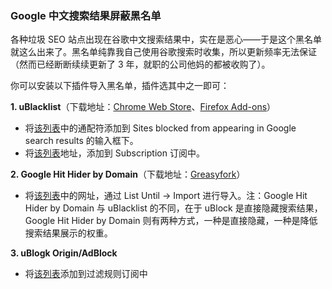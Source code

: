 ### Google 中文搜索结果屏蔽黑名单

各种垃圾 SEO 站点出现在谷歌中文搜索结果中，实在是恶心——于是这个黑名单就这么出来了。黑名单纯靠我自己使用谷歌搜索时收集，所以更新频率无法保证（然而已经断断续续更新了 3 年，就职的公司他妈的都被收购了）。

你可以安装以下插件导入黑名单，插件选其中之一即可：

**1. uBlacklist**（下载地址：[Chrome Web Store](https://chrome.google.com/webstore/detail/ublacklist/pncfbmialoiaghdehhbnbhkkgmjanfhe)、[Firefox Add-ons](https://addons.mozilla.org/en-US/firefox/addon/ublacklist/)）
- 将[该列表](https://raw.githubusercontent.com/cobaltdisco/Google-Chinese-Results-Blocklist/master/uBlacklist_match_patterns.txt)中的通配符添加到 Sites blocked from appearing in Google search results 的输入框下。
- 将[该列表](https://raw.githubusercontent.com/cobaltdisco/Google-Chinese-Results-Blocklist/master/uBlacklist_subscription.txt)地址，添加到 Subscription 订阅中。

**2. Google Hit Hider by Domain**（下载地址：[Greasyfork](https://greasyfork.org/zh-CN/scripts/1682-google-hit-hider-by-domain-search-filter-block-sites)） 
- 将[该列表](https://raw.githubusercontent.com/cobaltdisco/Google-Chinese-Results-Blocklist/master/GHHbD_perma_ban_list.txt)中的网址，通过 List Until -> Import 进行导入。注：Google Hit Hider by Domain 与 uBlacklist 的不同，在于 uBlock 是直接隐藏搜索结果，Google Hit Hider by Domain 则有两种方式，一种是直接隐藏，一种是降低搜索结果展示的权重。

**3. uBlogk Origin/AdBlock**
- 将[该列表](https://raw.githubusercontent.com/Aloxaf/Google-Chinese-Results-Blocklist/master/ublock_origin_list.txt)添加到过滤规则订阅中

